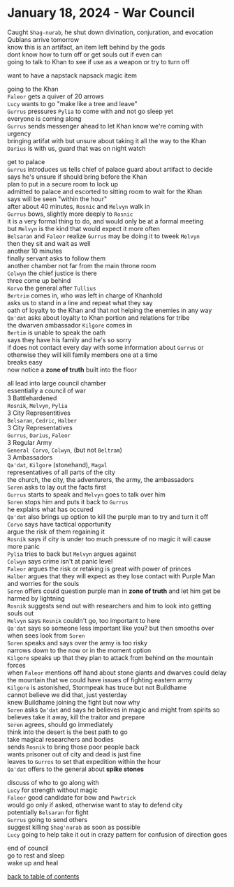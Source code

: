 # January 18, 2024 - War Council

Caught `Shag-nurab`, he shut down divination, conjuration, and evocation  
Qublans arrive tomorrow  
know this is an artifact, an item left behind by the gods  
dont know how to turn off or get souls out if even can  
going to talk to Khan to see if use as a weapon or try to turn off  

want to have a napstack napsack magic item  

going to the Khan  
`Faleor` gets a quiver of 20 arrows  
`Lucy` wants to go "make like a tree and leave"  
`Gurrus` pressures `Pylia` to come with and not go sleep yet  
everyone is coming along  
`Gurrus` sends messenger ahead to let Khan know we're coming with urgency  
bringing artifat with but unsure about taking it all the way to the Khan  
`Darius` is with us, guard that was on night watch  

get to palace  
`Gurrus` introduces us
tells chief of palace guard about artifact to decide  
says he's unsure if should bring before the Khan  
plan to put in a secure room to lock up  
admitted to palace and escorted to sitting room to wait for the Khan  
says will be seen "within the hour"  
after about 40 minutes, `Rosnic` and `Melvyn` walk in  
`Gurrus` bows, slightly more deeply to `Rosnic`  
it is a very formal thing to do, and would only be at a formal meeting  
but `Melvyn` is the kind that would expect it more often  
`Belsaran` and `Faleor` realize `Gurrus` may be doing it to tweek `Melvyn`  
then they sit and wait as well  
another 10 minutes  
finally servant asks to follow them  
another chamber not far from the main throne room  
`Colwyn` the chief justice is there  
three come up behind  
`Korvo` the general after `Tullius`  
`Bertrim` comes in, who was left in charge of Khanhold  
asks us to stand in a line and repeat what they say  
oath of loyalty to the Khan and that not helping the enemies in any way  
`Qa'dat` asks about loyalty to Khan portion and relations for tribe  
the dwarven ambassador `Kilgore` comes in  
`Bertim` is unable to speak the oath  
says they have his family and he's so sorry  
if does not contact every day with some information about `Gurrus` or otherwise they will kill family members one at a time  
breaks easy  
now notice a **zone of truth** built into the floor  

all lead into large council chamber  
essentially a council of war  
3 Battlehardened  
`Rosnik`, `Melvyn`, `Pylia`  
3 City Representitives  
`Belsaran`, `Cedric`, `Halber`  
3 City Representatives  
`Gurrus`, `Darius`, `Faleor`  
3 Regular Army  
`General Corvo`, `Colwyn`, (but not `Beltram`)  
3 Ambassadors  
`Qa'dat`, `Kilgore` (stonehand), `Magal`  
representatives of all parts of the city  
the church, the city, the adventurers, the army, the ambassadors  
`Soren` asks to lay out the facts first  
`Gurrus` starts to speak and `Melvyn` goes to talk over him  
`Soren` stops him and puts it back to `Gurrus`  
he explains what has occured  
`Qa'dat` also brings up option to kill the purple man to try and turn it off  
`Corvo` says have tactical opportunity  
argue the risk of them regaining it  
`Rosnik` says if city is under too much pressure of no magic it will cause more panic  
`Pylia` tries to back but `Melvyn` argues against  
`Colwyn` says crime isn't at panic level  
`Faleor` argues the risk or retaking is great with power of princes  
`Halber` argues that they will expect as they lose contact with Purple Man and worries for the souls  
`Soren` offers could question purple man in **zone of truth** and let him get be harmed by lightning  
`Rosnik` suggests send out with researchers and him to look into getting souls out  
`Melvyn` says `Rosnik` couldn't go, too important to here  
`Qa'dat` says so someone less important like you? but then smooths over when sees look from `Soren`  
`Soren` speaks and says over the army is too risky  
narrows down to the now or in the moment option  
`Kilgore` speaks up that they plan to attack from behind on the mountain forces  
when `Faleor` mentions off hand about stone giants and dwarves could delay the mountain that we could have issues of fighting eastern army  
`Kilgore` is astonished, Stormpeak has truce but not Buildhame  
cannot believe we did that, just yesterday  
knew Buildhame joining the fight but now why  
`Soren` asks `Qa'dat` and says he believes in magic and might from spirits so believes take it away, kill the traitor and prepare  
`Soren` agrees, should go immediately  
think into the desert is the best path to go  
take magical researchers and bodies  
sends `Rosnik` to bring those poor people back  
wants prisoner out of city and dead is just fine  
leaves to `Gurros` to set that expedition within the hour  
`Qa'dat` offers to the general about **spike stones**  

discuss of who to go along with  
`Lucy` for strength without magic  
`Faleor` good candidate for bow and `Pawtrick`  
would go only if asked, otherwise want to stay to defend city  
potentially `Belsaran` for fight  
`Gurrus` going to send others  
suggest killing `Shag'nurab` as soon as possible  
`Lucy` going to help take it out in crazy pattern for confusion of direction goes  

end of council  
go to rest and sleep  
wake up and heal  

[back to table of contents](/sessions/README.md)
